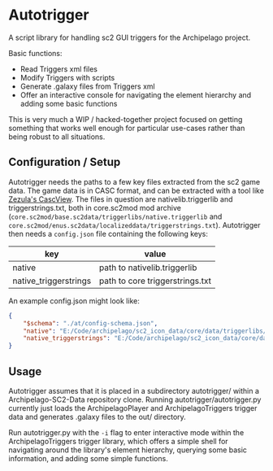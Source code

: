 # Autotrigger
A script library for handling sc2 GUI triggers for the Archipelago project.

Basic functions:
* Read Triggers xml files
* Modify Triggers with scripts
* Generate .galaxy files from Triggers xml
* Offer an interactive console for navigating the element hierarchy and adding some basic functions

This is very much a WIP / hacked-together project focused on getting something that works well enough for particular use-cases rather than being robust to all situations.

## Configuration / Setup
Autotrigger needs the paths to a few key files extracted from the sc2 game data. The game data is in CASC format, and can be extracted with a tool like [Zezula's CascView](http://www.zezula.net/en/casc/main.html). The files in question are nativelib.triggerlib and triggerstrings.txt, both in core.sc2mod mod archive (`core.sc2mod/base.sc2data/triggerlibs/native.triggerlib` and `core.sc2mod/enus.sc2data/localizeddata/triggerstrings.txt`). Autotrigger then needs a `config.json` file containing the following keys:

| key                   | value                           |
| --------------------- | ------------------------------- |
| native                | path to nativelib.triggerlib    |
| native_triggerstrings | path to core triggerstrings.txt |

An example config.json might look like:
```json
{
    "$schema": "./at/config-schema.json",
    "native": "E:/Code/archipelago/sc2_icon_data/core/data/triggerlibs/nativelib.triggerlib",
    "native_triggerstrings": "E:/Code/archipelago/sc2_icon_data/core/data/triggerstrings.txt"
}
```

## Usage
Autotrigger assumes that it is placed in a subdirectory autotrigger/ within a Archipelago-SC2-Data repository clone. Running autotrigger/autotrigger.py currently just loads the ArchipelagoPlayer and ArchipelagoTriggers trigger data and generates .galaxy files to the out/ directory.

Run autotrigger.py with the `-i` flag to enter interactive mode within the ArchipelagoTriggers trigger library, which offers a simple shell for navigating around the library's element hierarchy, querying some basic information, and adding some simple functions.
